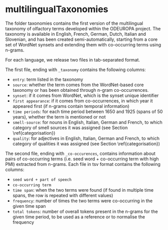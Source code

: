 # multilingualTaxonomies


The folder taxonomies contains the first version of the multilingual taxonomy of olfactory terms developed within the ODEUROPA project. The taxonomy is available in English, French, German, Dutch, Italian and Slovenian, and has been created semi-automatically, starting from a core set of WordNet synsets and extending them with co-occurring terms using n-grams. 

For each language, we release two files in tab-separated format. 

The first file, ending with `_taxonomy` contains the following columns:

* `entry`: term listed in the taxonomy
* `source`: whether the term comes from the WordNet-based core taxonomy or has been obtained through n-gram co-occurrences.
* `synset`: if it comes from WordNet, which is the synset unique identifier
* `first appearance`: if it comes from co-occurrences, in which year it appeared first (if n-grams contain temporal information)
* `time periods`: for each time period between 1650 and 1925 (spans of 50 years), whether the term is mentioned or not
* `smell-source`: for nouns in English, Italian, German and French, to which category of smell sources it was assigned (see Section \ref{categorisation})
* `quality`: for adjectives in English, Italian, German and French, to which category of qualities it was assigned (see Section \ref{categorisation}) 


The second file, ending with `_co-occurences`, contains information about pairs of co-occurring terms (i.e. seed word + co-occurring term with high PMI) extracted from n-grams. Each file in tsv format contains the following columns:


* `seed word + part of speech`
* `co-occurring term`
* `time span`: when the two terms were found (if found in multiple time spans, the row is repeated with different values)
* `frequency`: number of times the two terms were co-occurring in the given time span
* `total tokens`: number of overall tokens present in the n-grams for the given time period, to be used as a reference or to normalise the frequency
